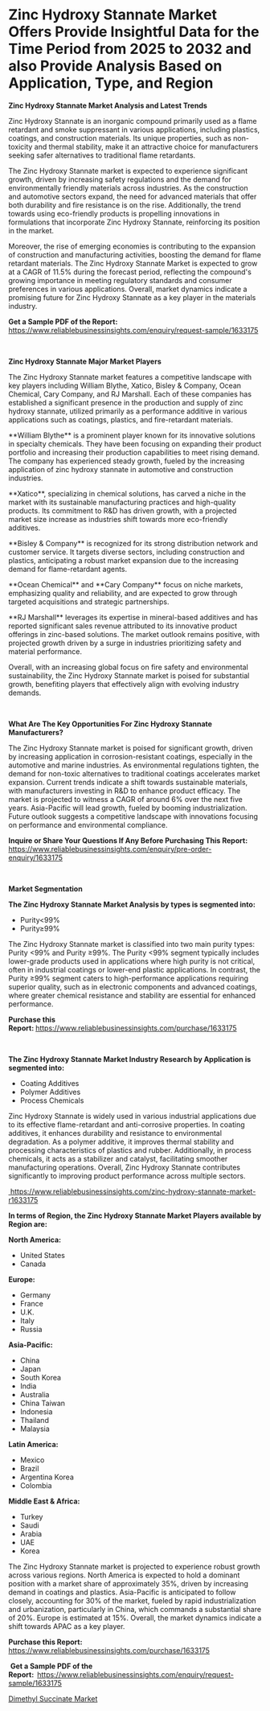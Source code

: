 <p><h1>Zinc Hydroxy Stannate Market Offers Provide Insightful Data for the Time Period from 2025 to 2032 and also Provide Analysis Based on Application, Type, and Region</h1></p><p><strong>Zinc Hydroxy Stannate Market Analysis and Latest Trends</strong></p>
<p><p>Zinc Hydroxy Stannate is an inorganic compound primarily used as a flame retardant and smoke suppressant in various applications, including plastics, coatings, and construction materials. Its unique properties, such as non-toxicity and thermal stability, make it an attractive choice for manufacturers seeking safer alternatives to traditional flame retardants.</p><p>The Zinc Hydroxy Stannate market is expected to experience significant growth, driven by increasing safety regulations and the demand for environmentally friendly materials across industries. As the construction and automotive sectors expand, the need for advanced materials that offer both durability and fire resistance is on the rise. Additionally, the trend towards using eco-friendly products is propelling innovations in formulations that incorporate Zinc Hydroxy Stannate, reinforcing its position in the market.</p><p>Moreover, the rise of emerging economies is contributing to the expansion of construction and manufacturing activities, boosting the demand for flame retardant materials. The Zinc Hydroxy Stannate Market is expected to grow at a CAGR of 11.5% during the forecast period, reflecting the compound's growing importance in meeting regulatory standards and consumer preferences in various applications. Overall, market dynamics indicate a promising future for Zinc Hydroxy Stannate as a key player in the materials industry.</p></p>
<p><strong>Get a Sample PDF of the Report:&nbsp;</strong> <a href="https://www.reliablebusinessinsights.com/enquiry/request-sample/1633175?utm_campaign=2716&utm_medium=2&utm_source=Github&utm_content=ia&utm_term=02042025&utm_id=zinc-hydroxy-stannate">https://www.reliablebusinessinsights.com/enquiry/request-sample/1633175</a></p>
<p>&nbsp;</p>
<p><strong>Zinc Hydroxy Stannate Major Market Players</strong></p>
<p><p>The Zinc Hydroxy Stannate market features a competitive landscape with key players including William Blythe, Xatico, Bisley & Company, Ocean Chemical, Cary Company, and RJ Marshall. Each of these companies has established a significant presence in the production and supply of zinc hydroxy stannate, utilized primarily as a performance additive in various applications such as coatings, plastics, and fire-retardant materials.</p><p>**William Blythe** is a prominent player known for its innovative solutions in specialty chemicals. They have been focusing on expanding their product portfolio and increasing their production capabilities to meet rising demand. The company has experienced steady growth, fueled by the increasing application of zinc hydroxy stannate in automotive and construction industries.</p><p>**Xatico**, specializing in chemical solutions, has carved a niche in the market with its sustainable manufacturing practices and high-quality products. Its commitment to R&D has driven growth, with a projected market size increase as industries shift towards more eco-friendly additives.</p><p>**Bisley & Company** is recognized for its strong distribution network and customer service. It targets diverse sectors, including construction and plastics, anticipating a robust market expansion due to the increasing demand for flame-retardant agents.</p><p>**Ocean Chemical** and **Cary Company** focus on niche markets, emphasizing quality and reliability, and are expected to grow through targeted acquisitions and strategic partnerships.</p><p>**RJ Marshall** leverages its expertise in mineral-based additives and has reported significant sales revenue attributed to its innovative product offerings in zinc-based solutions. The market outlook remains positive, with projected growth driven by a surge in industries prioritizing safety and material performance.</p><p>Overall, with an increasing global focus on fire safety and environmental sustainability, the Zinc Hydroxy Stannate market is poised for substantial growth, benefiting players that effectively align with evolving industry demands.</p></p>
<p>&nbsp;</p>
<p><strong>What Are The Key Opportunities For Zinc Hydroxy Stannate Manufacturers?</strong></p>
<p><p>The Zinc Hydroxy Stannate market is poised for significant growth, driven by increasing application in corrosion-resistant coatings, especially in the automotive and marine industries. As environmental regulations tighten, the demand for non-toxic alternatives to traditional coatings accelerates market expansion. Current trends indicate a shift towards sustainable materials, with manufacturers investing in R&D to enhance product efficacy. The market is projected to witness a CAGR of around 6% over the next five years. Asia-Pacific will lead growth, fueled by booming industrialization. Future outlook suggests a competitive landscape with innovations focusing on performance and environmental compliance.</p></p>
<p><strong>Inquire or Share Your Questions If Any Before Purchasing This Report:</strong> <a href="https://www.reliablebusinessinsights.com/enquiry/pre-order-enquiry/1633175?utm_campaign=2716&utm_medium=2&utm_source=Github&utm_content=ia&utm_term=02042025&utm_id=zinc-hydroxy-stannate">https://www.reliablebusinessinsights.com/enquiry/pre-order-enquiry/1633175</a></p>
<p>&nbsp;</p>
<p><strong>Market Segmentation</strong></p>
<p><strong>The Zinc Hydroxy Stannate Market Analysis by types is segmented into:</strong></p>
<p><ul><li>Purity<99%</li><li>Purity≥99%</li></ul></p>
<p><p>The Zinc Hydroxy Stannate market is classified into two main purity types: Purity <99% and Purity ≥99%. The Purity <99% segment typically includes lower-grade products used in applications where high purity is not critical, often in industrial coatings or lower-end plastic applications. In contrast, the Purity ≥99% segment caters to high-performance applications requiring superior quality, such as in electronic components and advanced coatings, where greater chemical resistance and stability are essential for enhanced performance.</p></p>
<p><strong>Purchase this Report:&nbsp;</strong><a href="https://www.reliablebusinessinsights.com/purchase/1633175?utm_campaign=2716&utm_medium=2&utm_source=Github&utm_content=ia&utm_term=02042025&utm_id=zinc-hydroxy-stannate">https://www.reliablebusinessinsights.com/purchase/1633175</a></p>
<p>&nbsp;</p>
<p><strong>The Zinc Hydroxy Stannate Market Industry Research by Application is segmented into:</strong></p>
<p><ul><li>Coating Additives</li><li>Polymer Additives</li><li>Process Chemicals</li></ul></p>
<p><p>Zinc Hydroxy Stannate is widely used in various industrial applications due to its effective flame-retardant and anti-corrosive properties. In coating additives, it enhances durability and resistance to environmental degradation. As a polymer additive, it improves thermal stability and processing characteristics of plastics and rubber. Additionally, in process chemicals, it acts as a stabilizer and catalyst, facilitating smoother manufacturing operations. Overall, Zinc Hydroxy Stannate contributes significantly to improving product performance across multiple sectors.</p></p>
<p><a href="https://www.reliablebusinessinsights.com/zinc-hydroxy-stannate-market-r1633175?utm_campaign=2716&utm_medium=2&utm_source=Github&utm_content=ia&utm_term=02042025&utm_id=zinc-hydroxy-stannate">&nbsp;https://www.reliablebusinessinsights.com/zinc-hydroxy-stannate-market-r1633175</a></p>
<p><strong>In terms of Region, the Zinc Hydroxy Stannate Market Players available by Region are:</strong></p>
<p>
    <p> <strong> North America: </strong>
        <ul>
            <li>United States</li>
            <li>Canada</li>
        </ul>
        </p> 
    <p> <strong> Europe: </strong>
        <ul>
            <li>Germany</li>
            <li>France</li>
            <li>U.K.</li>
            <li>Italy</li>
            <li>Russia</li>
        </ul>
        </p> 
    <p> <strong> Asia-Pacific: </strong>
        <ul>
            <li>China</li>
            <li>Japan</li>
            <li>South Korea</li>
            <li>India</li>
            <li>Australia</li>
            <li>China Taiwan</li>
            <li>Indonesia</li>
            <li>Thailand</li>
            <li>Malaysia</li>
        </ul>
        </p> 
    <p> <strong> Latin America: </strong>
        <ul>
            <li>Mexico</li>
            <li>Brazil</li>
            <li>Argentina Korea</li>
            <li>Colombia</li>
        </ul>
        </p> 
    <p> <strong> Middle East & Africa: </strong>
        <ul>
            <li>Turkey</li>
            <li>Saudi</li>
            <li>Arabia</li>
            <li>UAE</li>
            <li>Korea</li>
        </ul>
    </p>
    </p>
<p><p>The Zinc Hydroxy Stannate market is projected to experience robust growth across various regions. North America is expected to hold a dominant position with a market share of approximately 35%, driven by increasing demand in coatings and plastics. Asia-Pacific is anticipated to follow closely, accounting for 30% of the market, fueled by rapid industrialization and urbanization, particularly in China, which commands a substantial share of 20%. Europe is estimated at 15%. Overall, the market dynamics indicate a shift towards APAC as a key player.</p></p>
<p><strong>Purchase this Report: </strong><a href="https://www.reliablebusinessinsights.com/purchase/1633175?utm_campaign=2716&utm_medium=2&utm_source=Github&utm_content=ia&utm_term=02042025&utm_id=zinc-hydroxy-stannate">https://www.reliablebusinessinsights.com/purchase/1633175</a></p>
<p>&nbsp;<strong>Get a Sample PDF of the Report:&nbsp;&nbsp;</strong><a href="https://www.reliablebusinessinsights.com/enquiry/request-sample/1633175?utm_campaign=2716&utm_medium=2&utm_source=Github&utm_content=ia&utm_term=02042025&utm_id=zinc-hydroxy-stannate">https://www.reliablebusinessinsights.com/enquiry/request-sample/1633175</a></p>
<p><strong></strong></p>
<p><p><a href="https://github.com/stephaniwo144/Market-Research-Report-List-1/blob/main/dimethyl-succinate-market.md?utm_campaign=2716&utm_medium=2&utm_source=Github&utm_content=ia&utm_term=02042025&utm_id=zinc-hydroxy-stannate">Dimethyl Succinate Market</a></p></p>